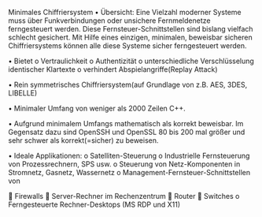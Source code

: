 Minimales Chiffriersystem
•	Übersicht: Eine Vielzahl moderner Systeme muss über Funkverbindungen oder unsichere Fernmeldenetze ferngesteuert werden. 
Diese Fernsteuer-Schnittstellen sind bislang vielfach schlecht gesichert. Mit Hilfe eines einzigen, minimalen, beweisbar 
sicheren Chiffriersystems können alle diese Systeme sicher ferngesteuert werden.

•	Bietet 
o	Vertraulichkeit
o	Authentizität
o	unterschiedliche Verschlüsselung identischer Klartexte
o	verhindert Abspielangriffe(Replay Attack)

•	Rein symmetrisches Chiffriersystem(auf Grundlage von z.B. AES, 3DES, LIBELLE)

•	Minimaler Umfang von weniger als 2000 Zeilen C++. 

•	Aufgrund minimalem Umfangs mathematisch als korrekt beweisbar. Im Gegensatz dazu sind OpenSSH und OpenSSL 80 bis 200 mal größer und sehr schwer als korrekt(=sicher) zu beweisen.

•	Ideale Applikationen:
o	Satelliten-Steuerung
o	Industrielle Fernsteuerung von Prozessrechnern, SPS usw.
o	Steuerung von Netz-Komponenten in Stromnetz, Gasnetz, Wassernetz
o	Management-Fernsteuer-Schnittstellen von 

	Firewalls
	Server-Rechner im Rechenzentrum
	Router
	Switches
o	Ferngesteuerte Rechner-Desktops (MS RDP und X11)
